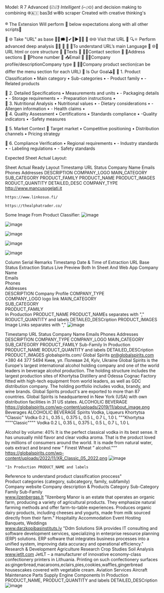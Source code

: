 Model: R 7️ Advanced (⎚_⎚)  Intelligent (⌐⊙_⊙) and decision making to combining ֎🇦🇮 basƎd w🕸b scraper Created with creative thinking's


®	The Extension Will perform 🎇 below expectations along with all other scripts🔰

	🌐 Take "URL" as base 📃💡🗯💬✔🔄▶📶🔱
	🌐🌐 Visit that URL 
	🔍⚛ Perform advanced deep analysis 🔦🔂
	☑ 💬To understand URL’s main Language
	🌐🔱URL html or core structure
	📃Texts
	📩📞Contact section
	🗺Address sections
	📲Phone number
	📥Email
	🏙📰Company profile/descriptionCompany type
	🛒🧲Company product section(can be differ the menu section for each URL)
	Is Our Goal⛳🎇
	1. Product Classification
•	Main category
•	Sub-categories
•	- Product family
•	- Related products

	2. Detailed Specifications
•	Measurements and units
•	- Packaging details
•	- Storage requirements
•	- Preparation instructions
•	
	3. Nutritional Analysis
•	Nutritional values
•	- Dietary considerations
•	- Allergen information
•	- Health claims
•	
	4. Quality Assessment
•	Certifications
•	Standards compliance
•	-Quality indicators
•	-Safety measures

	5. Market Context
	Target market
•	Competitive positioning
•	Distribution channels
•	Pricing strategy

	6. Compliance Verification
•	Regional requirements
•	- Industry standards
•	- Labeling regulations
•	- Safety standards


Expected Sheet Actual Layout:

Sheet Actual Ready Layout 
Timestamp	URL	Status	Company Name	Emails 	Phones 	Addresses 	DESCRIPTION	COMPANY_LOGO	MAIN_CATEGORY	SUB_CATEGORY	PRODUCT_FAMILY	PRODUCT_NAME	PRODUCT_IMAGES	RODUCT_QUANTITY	DETAILED_DESC	COMPANY_TYPE
 	http://www.mancusogelati.it
 	 	 	 	 	 	 	 	 	 	 	 	 	 	 
 	https://www.linkosuo.fi/
 	 	 	 	 	 	 	 	 	 	 	 	 	 	 
 	https://thealphatrader.co/
 	 	 	 	 	 	 	 	 	 	 	 	 	 	 


Some Image From Product Classifier:
![image](https://github.com/user-attachments/assets/e1b1f37f-4d7a-4596-98ce-360513cf8c99)

![image](https://github.com/user-attachments/assets/a0d018c9-adcd-4d5e-8401-9fe0bc2fbc27)

![image](https://github.com/user-attachments/assets/881540f6-ad5b-45a3-9531-345384f6a994)

![image](https://github.com/user-attachments/assets/655bc9f5-9ea5-44ea-be63-283885e63de6)

![image](https://github.com/user-attachments/assets/518fb198-d2ce-401f-a2fa-8de1d5b2b1dc)

Column Serial	Remarks
Timestamp	Date & Time of Extraction
URL	Base
Status	Extraction Status Live Preview Both In  Sheet And Web App
Company Name	
Emails	
Phones	
Addresses	
DESCRIPTION	Company Profile
COMPANY_TYPE	
COMPANY_LOGO	logo link
MAIN_CATEGORY	
SUB_CATEGORY	
PRODUCT_FAMILY	
In Production PRODUCT_NAME 	PRODUCT_NAMEs separates with ","
RODUCT_QUANTITY	
and labels DETAILED_DESCription	
PRODUCT_IMAGES	Image Links separates with ","
![image](https://github.com/user-attachments/assets/6242ba41-2444-4512-a811-94de9451b867)



Timestamp	URL	Status	Company Name	Emails 	Phones 	Addresses 	DESCRIPTION	COMPANY_TYPE	COMPANY_LOGO	MAIN_CATEGORY	SUB_CATEGORY	PRODUCT_FAMILY	Sub-Family	In Production PRODUCT_NAME 	RODUCT_QUANTITY	and labels DETAILED_DESCription	PRODUCT_IMAGES
	globalspirits.com/		Global Spirits 	pr@globalspirits.com	+380 44 377 5494	Киев, ул. Полевая 24, Kyiv, Ukraine	Global Spirits is the Europe's largest international alcohol holding company and one of the world leaders in beverage alcohol production. The holding structure includes the largest production sites of Khortytsa Distillery and Odessa Cognac Factory fitted with high-tech equipment from world leaders, as well as GDC distribution company. The holding portfolio includes vodka, brandy, and wine brands. Global Spirits product's are exported to more than 87 countries. Global Spirits is headquartered in New York (USA) with own distribution facilities in 31 US states.	ALCOHOLIC BEVERAGE	https://globalspirits.com/wp-content/uploads/2019/11/about_image.png	Beverages	ALCOHOLIC BEVERAGE	Spirits	Vodka, Liqueurs	Khortytsa "Classic" Vodka 	0.2 L, 0.35 L, 0.375 L, 0.5 L, 0.7 L, 1.0 L	"""Khortytsa """"Classic"""" Vodka 0.2 L, 0.35 L, 0.375 L, 0.5 L, 0.7 L, 1.0 L

Alcohol by volume:
40%
It is the perfect classical vodka in its best sense. It has  unusually mild flavor and clear vodka aroma. That is the product loved by millions of consumers around the world. It is made from natural water, oats extract and brand new ” Finest Wheat ” alcohol."""	https://globalspirits.com/wp-content/uploads/2022/11/XR_Classic_05_2022.png
![image](https://github.com/user-attachments/assets/883a83f2-512b-4acb-8a4b-174aa85a9529)


	"In Production PRODUCT_NAME and labels
Reference to understand product classification proccess"					
		Product categories (category, subcategory, family, subfamily)				
Company website	Company description & Products	Category	Sub-Category	Family	Sub-Family	
www.ilzenbergas.lt	"Ilzenberg Manor is an estate that operates an organic farm, producing a variety of agricultural products. They emphasize natural farming methods and offer farm-to-table experiences.
Produces organic dairy products, including cheeses and yogurts, made from milk sourced directly from their farm."	Hospitality	Accommodation	Event Hosting	Banquets, Weddings	
www.darzkopibasinstituts.lv	"Ddm Solutions SIA provides IT consulting and software development services, specializing in enterprise resource planning (ERP) solutions.
ERP software that integrates business processes into a unified system, improving data accuracy and operational efficiency."	Research & Development	Agriculture Research	Crop Studies	Soil Analysis	
www.jetlt.com	JetLT – a manufacturer of innovative economy-class confectionery printers in Lithuania. Printing on such confectionery surfaces as:gingerbread,macaroons,eclairs,pies,cookies,waffles,gingerbread housescakes covered with vegetable cream.	Aviation Services	Aircraft Maintenance	Parts Supply	Engine Components	In Production PRODUCT_NAME,  PRODUCT_QUANTITY and labels  DETAILED_DESCription
![image](https://github.com/user-attachments/assets/687c394f-6d3c-464f-8b65-1c6c5a2ff97b)



